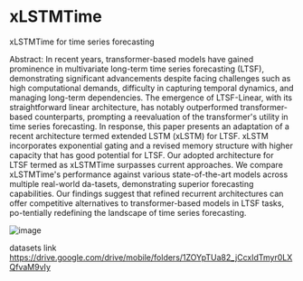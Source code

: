 # xLSTMTime
xLSTMTime for time series forecasting 

Abstract: In recent years, transformer-based models have gained prominence in multivariate long-term time series forecasting (LTSF), demonstrating significant advancements despite facing challenges such as high computational demands, difficulty in capturing temporal dynamics, and managing long-term dependencies. The emergence of LTSF-Linear, with its straightforward linear architecture, has notably outperformed transformer-based counterparts, prompting a reevaluation of the transformer's utility in time series forecasting. In response, this paper presents an adaptation of a recent architecture termed extended LSTM (xLSTM) for LTSF. xLSTM incorporates exponential gating and a revised memory structure with higher capacity that has good potential for LTSF. Our adopted architecture for LTSF termed as xLSTMTime surpasses current approaches. We compare xLSTMTime's performance against various state-of-the-art models across multiple real-world da-tasets, demonstrating superior forecasting capabilities. Our findings suggest that refined recurrent architectures can offer competitive alternatives to transformer-based models in LTSF tasks, po-tentially redefining the landscape of time series forecasting. 

![image](https://github.com/user-attachments/assets/dbec9452-dd0f-432e-b1e1-22cffe6fcf8a)



datasets link 
https://drive.google.com/drive/mobile/folders/1ZOYpTUa82_jCcxIdTmyr0LXQfvaM9vIy

